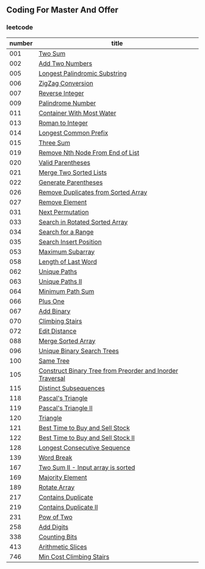## Coding For Master And Offer  
### leetcode  
| number | title |  
| - | - |  
| 001 | [Two Sum](https://github.com/lujiamin/CodeForMaster/blob/master/src/com/leetcode/TwoSum.java) |
| 002 | [Add Two Numbers](https://github.com/lujiamin/CodeForMaster/blob/master/src/com/leetcode/AddTwoNumbers.java) |
| 005 | [Longest Palindromic Substring](https://github.com/lujiamin/CodeForMaster/blob/master/src/com/leetcode/LongestPalindromicSubstring.java) |  
| 006 | [ZigZag Conversion](https://github.com/lujiamin/CodeForMaster/blob/master/src/com/leetcode/ZigZagConversion.java) |  
| 007 | [Reverse Integer](https://github.com/lujiamin/CodeForMaster/blob/master/src/com/leetcode/ReverseInteger.java) |  
| 009 | [Palindrome Number](https://github.com/lujiamin/CodeForMaster/blob/master/src/com/leetcode/PalindromeNumber.java) |  
| 011 | [Container  With Most Water](https://github.com/lujiamin/CodeForMaster/blob/master/src/com/leetcode/ContainerWithMostWater.java) |  
| 013 | [Roman to Integer](https://github.com/lujiamin/CodeForMaster/blob/master/src/com/leetcode/RomanToInteger.java) |  
| 014 | [Longest Common Prefix](https://github.com/lujiamin/CodeForMaster/blob/master/src/com/leetcode/LongestCommonPrefix.java) |  
| 015 | [Three Sum](src/com/leetcode/ThreeSum.java) |
| 019 | [Remove Nth Node From End of List](https://github.com/lujiamin/CodeForMaster/blob/master/src/com/leetcode/RemoveNthNodeFromEndOfList.java) |  
| 020 | [Valid Parentheses](https://github.com/lujiamin/CodeForMaster/blob/master/src/com/leetcode/ValidParentheses.java) |  
| 021 | [Merge Two Sorted Lists](https://github.com/lujiamin/CodeForMaster/blob/master/src/com/leetcode/MergeTwoSortedLists.java) |  
| 022 | [Generate Parentheses](https://github.com/lujiamin/CodeForMaster/blob/master/src/com/leetcode/GenerateParentheses.java) |  
| 026 | [Remove Duplicates from Sorted Array](https://github.com/lujiamin/CodeForMaster/blob/master/src/com/leetcode/RemoveDuplicatesFromSortedArray.java) |  
| 027 | [Remove Element](https://github.com/lujiamin/CodeForMaster/blob/master/src/com/leetcode/RemoveElement.java) |  
| 031 | [Next Permutation](https://github.com/lujiamin/CodeForMaster/blob/master/src/com/leetcode/NextPermutation.java) |  
| 033 | [Search in Rotated Sorted Array](https://github.com/lujiamin/CodeForMaster/blob/master/src/com/leetcode/SearchInRotatedSortedArray.java) |  
| 034 | [Search for a Range](https://github.com/lujiamin/CodeForMaster/blob/master/src/com/leetcode/SearchForARange.java) |  
| 035 | [Search Insert Position](https://github.com/lujiamin/CodeForMaster/blob/master/src/com/leetcode/SearchInsertPosition.java) |  
| 053 | [Maximum Subarray](https://github.com/lujiamin/CodeForMaster/blob/master/src/com/leetcode/MaximumSubArray.java) |  
| 058 | [Length of Last Word](src/com/leetcode/LengthOfLastWord.java) |
| 062 | [Unique Paths](https://github.com/lujiamin/CodeForMaster/blob/master/src/com/leetcode/UniquePaths.java) |  
| 063 | [Unique Paths II](https://github.com/lujiamin/CodeForMaster/blob/master/src/com/leetcode/UniquePathsII.java) |  
| 064 | [Minimum Path Sum](https://github.com/lujiamin/CodeForMaster/blob/master/src/com/leetcode/MinimumPathSum.java) |  
| 066 | [Plus One](https://github.com/lujiamin/CodeForMaster/blob/master/src/com/leetcode/PlusOne.java) |  
| 067 | [Add Binary](src/com/leetcode/AddBinary.java) |
| 070 | [Climbing Stairs](https://github.com/lujiamin/CodeForMaster/blob/master/src/com/leetcode/ClimbingStairs.java) |  
| 072 | [Edit Distance](src/com/leetcode/EditDistance.java) |
| 088 | [Merge Sorted Array](https://github.com/lujiamin/CodeForMaster/blob/master/src/com/leetcode/MergeSortedArray.java) |  
| 096 | [Unique Binary Search Trees](https://github.com/lujiamin/CodeForMaster/blob/master/src/com/leetcode/UniqueBinarySearchTrees.java) |  
| 100 | [Same Tree](src/com/leetcode/SameTree.java) |
| 105 | [Construct Binary Tree from Preorder and Inorder Traversal](src/com/leetcode/ConstructBinaryTreefromPreorderandInorderTraversal.java) |
| 115 | [Distinct Subsequences](https://github.com/lujiamin/CodeForMaster/blob/master/src/com/leetcode/DistinctSubsequences.java) |
| 118 | [Pascal's Triangle](https://github.com/lujiamin/CodeForMaster/blob/master/src/com/leetcode/PascalTriangle.java) |
| 119 | [Pascal's Triangle II](https://github.com/lujiamin/CodeForMaster/blob/master/src/com/leetcode/PascalTriangleII.java) |  
| 120 | [Triangle](https://github.com/lujiamin/CodeForMaster/blob/master/src/com/leetcode/Triangle.java) |  
| 121 | [Best Time to Buy and Sell Stock](https://github.com/lujiamin/CodeForMaster/blob/master/src/com/leetcode/BestTimeToBuyAndSellStock.java) |  
| 122 | [Best Time to Buy and Sell Stock II](https://github.com/lujiamin/CodeForMaster/blob/master/src/com/leetcode/BestTimeToBuyAndSellStockII.java) |  
| 128 | [Longest Consecutive Sequence](https://github.com/lujiamin/CodeForMaster/blob/master/src/com/leetcode/LongestConsecutive.java) |
| 139 | [Word Break](https://github.com/lujiamin/CodeForMaster/blob/master/src/com/leetcode/WordBreak.java) |
| 167 | [Two Sum II - Input array is sorted](https://github.com/lujiamin/CodeForMaster/blob/master/src/com/leetcode/TwoSumII.java) |  
| 169 | [Majority Element](https://github.com/lujiamin/CodeForMaster/blob/master/src/com/leetcode/MajorityElement.java) |  
| 189 | [Rotate Array](https://github.com/lujiamin/CodeForMaster/blob/master/src/com/leetcode/RotateArray.java) |  
| 217 | [Contains Duplicate](https://github.com/lujiamin/CodeForMaster/blob/master/src/com/leetcode/ContainsDuplicate.java) |  
| 219 | [Contains Duplicate II](https://github.com/lujiamin/CodeForMaster/blob/master/src/com/leetcode/ContainsDuplicateII.java) |  
| 231 | [Pow of Two](src/com/leetcode/PowerOfTwo.java) |
| 258 | [Add Digits](src/com/leetcode/AddDigits.java) |
| 338 | [Counting Bits](https://github.com/lujiamin/CodeForMaster/blob/master/src/com/leetcode/CountingBits.java) |  
| 413 | [Arithmetic Slices](https://github.com/lujiamin/CodeForMaster/blob/master/src/com/leetcode/ArithmeticSlices.java) |
| 746 | [Min Cost Climbing Stairs](https://github.com/lujiamin/CodeForMaster/blob/master/src/com/leetcode/MinCostClimbingStairs.java) |  